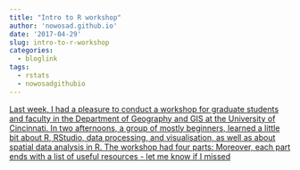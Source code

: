 ```yaml
---
title: "Intro to R workshop"
author: 'nowosad.github.io'
date: '2017-04-29'
slug: intro-to-r-workshop
categories:
  - bloglink
tags:
  - rstats
  - nowosadgithubio
---
```


[Last week, I had a pleasure to conduct a workshop for graduate students and faculty in the Department of Geography and GIS at the University of Cincinnati. In two afternoons, a group of mostly beginners, learned a little bit about R, RStudio, data processing, and visualisation, as well as about spatial data analysis in R. The workshop had four parts: Moreover, each part ends with a list of useful resources - let me know if I missed<i class="fas fa-external-link-alt"></i>](https://nowosad.github.io/post/2017/intro-to-r/)

